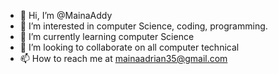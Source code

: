 - 👋 Hi, I’m @MainaAddy
- 👀 I’m interested in computer Science, coding, programming.
- 🌱 I’m currently learning computer Science
- 💞️ I’m looking to collaborate on all computer technical 
- 📫 How to reach me at mainaadrian35@gmail.com

<!---
MainaAddy/MainaAddy is a ✨ special ✨ repository because its `README.md` (this file) appears on your GitHub profile.
You can click the Preview link to take a look at your changes.
--->
